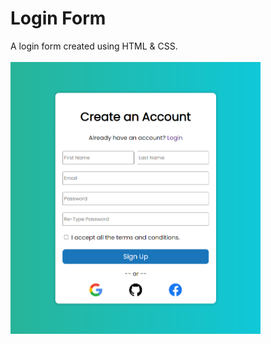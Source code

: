 # Login Form
A login form created using HTML & CSS.<br><br>
<img src="https://raw.githubusercontent.com/sushant102004/LoginForm/master/images/preview.png" width="400px">
